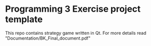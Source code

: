 # Programming 3 Exercise project template
This repo contains strategy game written in Qt. For more details read "Documentation/BK_Final_document.pdf"
